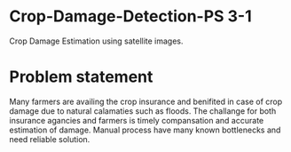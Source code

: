 # Crop-Damage-Detection-PS 3-1
Crop Damage Estimation using satellite images.
# Problem statement
Many farmers are availing the crop insurance and benifited in case of crop damage due to natural calamaties such as floods. 
The challange for both insurance agancies and farmers is timely compansation and accurate estimation of damage. 
Manual process have many known bottlenecks and need reliable solution.
